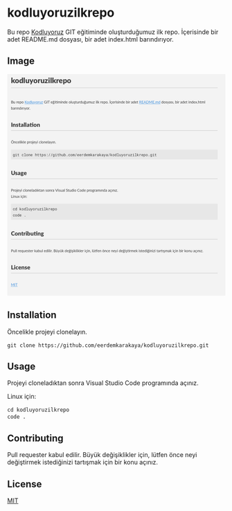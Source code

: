 # kodluyoruzilkrepo

Bu repo [Kodluyoruz](https://www.kodluyoruz.org) GIT eğitiminde oluşturduğumuz ilk repo. İçerisinde bir adet README.md dosyası, bir adet index.html barındırıyor.

## Image

![Sample Picture](https://github.com/eerdemkarakaya/kodluyoruzilkrepo/blob/main/markDownSample.png)

## Installation

Öncelikle projeyi clonelayın.
```
git clone https://github.com/eerdemkarakaya/kodluyoruzilkrepo.git
```  

## Usage  

Projeyi cloneladıktan sonra Visual Studio Code programında açınız.

Linux için:
```
cd kodluyoruzilkrepo
code .
```

## Contributing

Pull requester kabul edilir. Büyük değişiklikler için, lütfen önce neyi değiştirmek istediğinizi tartışmak için bir konu açınız.

## License

[MIT](https://choosealicense.com/licenses/mit/)
